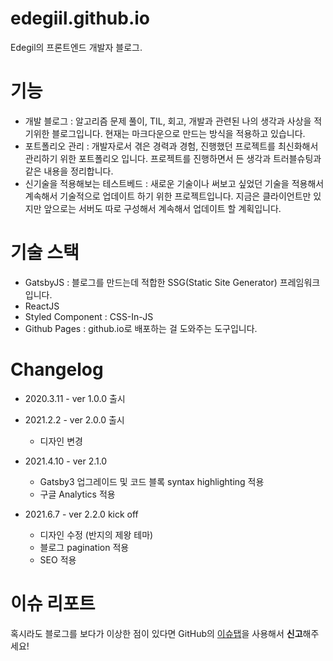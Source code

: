 # edegiil.github.io

Edegil의 프론트엔드 개발자 블로그.

# 기능

* 개발 블로그 : 알고리즘 문제 풀이, TIL, 회고, 개발과 관련된 나의 생각과 사상을 적기위한 블로그입니다. 현재는 마크다운으로 만드는 방식을 적용하고 있습니다.
* 포트폴리오 관리 : 개발자로서 겪은 경력과 경험, 진행했던 프로젝트를 최신화해서 관리하기 위한 포트폴리오 입니다. 프로젝트를 진행하면서 든 생각과 트러블슈팅과 같은 내용을 정리합니다.
* 신기술을 적용해보는 테스트베드 : 새로운 기술이나 써보고 싶었던 기술을 적용해서 계속해서 기술적으로 업데이트 하기 위한 프로젝트입니다. 지금은 클라이언트만 있지만 앞으로는 서버도 따로 구성해서 계속해서 업데이트 할 계획입니다.

# 기술 스택

* GatsbyJS : 블로그를 만드는데 적합한 SSG(Static Site Generator) 프레임워크 입니다.
* ReactJS
* Styled Component : CSS-In-JS
* Github Pages : github.io로 배포하는 걸 도와주는 도구입니다.

# Changelog

* 2020.3.11 - ver 1.0.0 출시

* 2021.2.2 - ver 2.0.0 출시
  - 디자인 변경

* 2021.4.10 - ver 2.1.0
  - Gatsby3 업그레이드 및 코드 블록 syntax highlighting 적용
  - 구글 Analytics 적용

* 2021.6.7 - ver 2.2.0 kick off
  - 디자인 수정 (반지의 제왕 테마)
  - 블로그 pagination 적용
  - SEO 적용

# 이슈 리포트

혹시라도 블로그를 보다가 이상한 점이 있다면 GitHub의 [이슈탭](https://github.com/edegiil/edegiil.github.io/issues)을 사용해서 **신고**해주세요!
